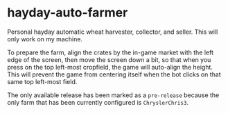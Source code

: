 # hayday-auto-farmer
Personal hayday automatic wheat harvester, collector, and seller. This will only work on my machine.

To prepare the farm, align the crates by the in-game market with the left edge of the screen, then move the screen down a bit, so that when you press on the top left-most cropfield, the game will auto-align the height. This will prevent the game from centering itself when the bot clicks on that same top left-most field.

The only available release has been marked as a `pre-release` because the only farm that has been currently configured is `ChryslerChris3`.
